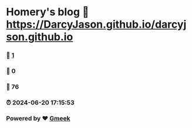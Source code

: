 # Homery's blog :link: https://DarcyJason.github.io/darcyjson.github.io 
### :page_facing_up: [1](https://DarcyJason.github.io/darcyjson.github.io/tag.html) 
### :speech_balloon: 0 
### :hibiscus: 76 
### :alarm_clock: 2024-06-20 17:15:53 
### Powered by :heart: [Gmeek](https://github.com/Meekdai/Gmeek)

